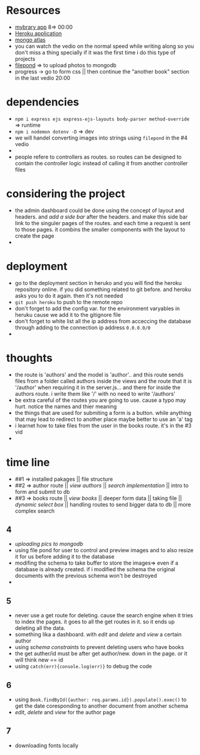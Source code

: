 # Resources
- [mybrary app](https://www.youtube.com/playlist?list=PLZlA0Gpn_vH8jbFkBjOuFjhxANC63OmXM) 8=> 00:00
- [Heroku application](https://dashboard.heroku.com/apps/dev-mybrary)
- [mongo atlas](https://cloud.mongodb.com/v2/62384cf663c6f94b70dde4bb#clusters)
- you can watch the vedio on the normal speed while writing along so you don't miss a thing specially if it was the first time i do this type of projects 
- [filepond](https://pqina.nl/filepond/) => to upload photos to mongodb
- progress -> go to form css || then continue the "another book" section in the last vedio 20:00


# dependencies
- `npm i express ejs express-ejs-layouts body-parser method-override` => runtime
- `npm i nodemon dotenv -D` => dev
- we will handel converting images into strings using `filepond` in the #4 vedio
- 
- people refere to controllers as routes. so routes can be designed to contain the controller logic instead of calling it from another controller files 

# considering the project
- the admin dashboard could be done using the concept of layout and headers. and *add a side bar* after the headers. and make this side bar link to the singuler pages of the routes. and each time a request is sent to those pages. it combins the smaller components with the layout to create the page
- 

# deployment
- go to the deployment section in heruko and you will find the heroku repository online. if you did something related to git before. and heroku asks you to do it again. then it's not needed
- `git push heroku` to push to the remote repo
- don't forget to add the config var. for the environment varyables in heruku cause we add it to the gitignore file 
- don't forget to white list all the ip address from acceccing the database through adding to the connection ip address `0.0.0.0/0`
- 

# thoughts 
- the route is 'authors' and the model is 'author'.. and this route sends files from a folder called authors inside the views and the route that it is '/author' when requiring it in the server.js... and there for inside the authors route. i write them like '/' with no need to write '/authors'
- be extra careful of the routes you are going to use. cause a typo may hurt. notice the names and thier meaning
- the things that are used for submiting a form is a button. while anything that may lead to redirect to another place maybe better to use an 'a' tag
- i learnet how to take files from the user in the books route. it's in the #3 vid
- 

# time line 
- ##1 => installed pakages || file structure
- ##2 => author route || *view authors* || *search implementation* || intro to form and submit to db
- ##3 => books route || *view books* || deeper form data || taking file || *dynamic select box* || handling routes to send bigger data to db || more complex search 

## 4 
- *uploading pics to mongodb* 
- using file pond for user to control and preview images and to also resize it for us before adding it to the database 
- modifing the schema to take buffer to store the images=> even if a database is already created. if i modified the schema the original documents with the previous schema won't be destroyed
- 

## 5
- never use a get route for deleting. cause the search engine when it tries to index the pages. it goes to all the get routes in it. so it ends up deleting all the data. 
- something lika a dashboard. with *edit* and *delete* and *view* a certain author 
- using *schema constraints* to prevent deleting users who have books
- the get auther/id must be after get author/new. down in the page. or it will think new == id
- using `catch(err){console.log(err)}` to debug the code


## 6
- using `Book.findById({author: req.params.id}).populate().exec()` to get the date coresponding to another document from another schema
- *edit*, *delete* and *view* for the author page

## 7
- downloading fonts locally








